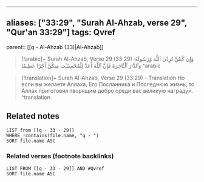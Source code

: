 
---
aliases: ["33:29", "Surah Al-Ahzab, verse 29", "Qur'an 33:29"]
tags: Qvref
---

parent:: [[q - Al-Ahzab (33)|Al-Ahzab]]

> [!arabic]+ Surah Al-Ahzab, Verse 29 (33:29)
> <span class="quran-arabic">وَإِن كُنتُنَّ تُرِدْنَ ٱللَّهَ وَرَسُولَهُۥ وَٱلدَّارَ ٱلْـَٔاخِرَةَ فَإِنَّ ٱللَّهَ أَعَدَّ لِلْمُحْسِنَـٰتِ مِنكُنَّ أَجْرًا عَظِيمًا</span>
^arabic

> [!translation]+ Surah Al-Ahzab, Verse 29 (33:29) - Translation
> Но если вы желаете Аллаха, Его Посланника и Последнюю жизнь, то Аллах приготовил творящим добро среди вас великую награду».
^translation



## Related notes
```dataview
LIST from [[q - 33 - 29]]
WHERE !contains(file.name, "q - ")
SORT file.name ASC
```

### Related verses (footnote backlinks)
```dataview
LIST FROM [[q - 33 - 29]] AND #Qvref
SORT file.name ASC
```

